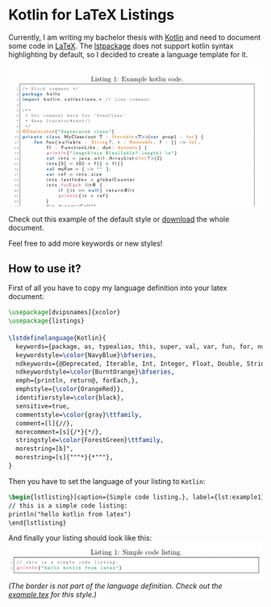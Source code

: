 # Kotlin for LaTeX Listings
Currently, I am writing my bachelor thesis with [Kotlin](https://kotlinlang.org/) and need to document some code in [LaTeX](https://www.latex-project.org/). The [lstpackage](https://en.wikibooks.org/wiki/LaTeX/Source_Code_Listings) does not support kotlin syntax highlighting by default, so I decided to create a language template for it.

![Example](readme/example.png)

Check out this example of the default style or [download](example/kotlin_example.pdf) the whole document.

Feel free to add more keywords or new styles!

## How to use it?
First of all you have to copy my language definition into your latex document:

```latex
\usepackage[dvipsnames]{xcolor}
\usepackage{listings}

\lstdefinelanguage{Kotlin}{
  keywords={package, as, typealias, this, super, val, var, fun, for, null, true, false, is, in, throw, return, break, continue, object, if, try, else, while, do, when, yield, typeof, yield, typeof, class, interface, enum, object, override, public, private, get, set, import, abstract, },
  keywordstyle=\color{NavyBlue}\bfseries,
  ndkeywords={@Deprecated, Iterable, Int, Integer, Float, Double, String, Runnable, dynamic},
  ndkeywordstyle=\color{BurntOrange}\bfseries,
  emph={println, return@, forEach,},
  emphstyle={\color{OrangeRed}},
  identifierstyle=\color{black},
  sensitive=true,
  commentstyle=\color{gray}\ttfamily,
  comment=[l]{//},
  morecomment=[s]{/*}{*/},
  stringstyle=\color{ForestGreen}\ttfamily,
  morestring=[b]",
  morestring=[s]{"""*}{*"""},
}
```

Then you have to set the language of your listing to `Kotlin`:

```latex
\begin{lstlisting}[caption={Simple code listing.}, label={lst:example1}, language=Kotlin]
// this is a simple code listing:
println("hello kotlin from latex")
\end{lstlisting}
```

And finally your listing should look like this:
![Simple Example](readme/simple.png)
*(The border is not part of the language definition. Check out the [example.tex](example/kotlin_example) for this style.)*
